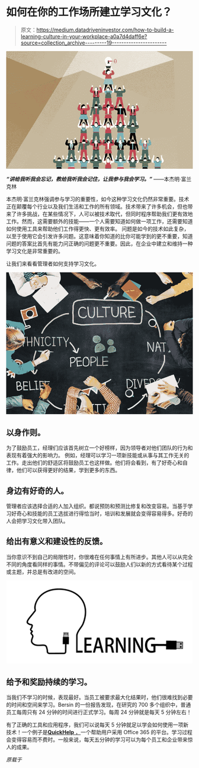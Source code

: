 # 如何在你的工作场所建立学习文化？

> 原文：<https://medium.datadriveninvestor.com/how-to-build-a-learning-culture-in-your-workplace-a0a7d4daff6e?source=collection_archive---------19----------------------->

![](img/e3d4f29766f43c30cfb7c22816cb9f18.png)

***“讲给我听我会忘记，教给我听我会记住，让我参与我会学习。”***
――本杰明·富兰克林

本杰明·富兰克林强调参与学习的重要性，如今这种学习文化仍然非常重要。技术正在颠覆每个行业以及我们生活和工作的所有领域。技术带来了许多机会，但也带来了许多挑战，在某些情况下，人可以被技术取代，但同时程序帮助我们更有效地工作。然而，这需要额外的技能——一个人需要知道如何做一项工作，还需要知道如何使用工具来帮助他们工作得更快、更有效率。
问题是如今的技术如此复杂，以至于使用它会引发许多问题。这意味着你知道的比你可能学到的更不重要，知道问题的答案比首先有能力问正确的问题更不重要。因此，在企业中建立和维持一种学习文化是非常重要的。

让我们来看看管理者如何支持学习文化。

![](img/8d24811fc91c0071c90071096c33d646.png)

## **以身作则。**

为了鼓励员工，经理们应该首先树立一个好榜样，因为领导者对他们团队的行为和表现有着强大的影响力。
例如，经理可以学习一项新技能或从事与其工作无关的工作。走出他们的舒适区将鼓励员工也这样做。他们将会看到，有了好奇心和自律，他们可以获得更好的结果，学到更多的东西。

## 身边有好奇的人。

管理者应该选择合适的人加入组织。都说预防和预测比修复和改变容易。当基于学习好奇心和技能的员工选拔进行得恰当时，培训和发展就会变得容易得多。好奇的人会把学习文化带入团队。

## 给出有意义和建设性的反馈。

当你意识不到自己的局限性时，你很难在任何事情上有所进步。其他人可以从完全不同的角度看同样的事情。不带偏见的评论可以鼓励人们以新的方式看待某个过程或主题，并总是有改进的空间。

![](img/baaa2f4b413453b4fc75a3dd245e5ae0.png)

## 给予和奖励持续的学习。

当我们不学习的时候，表现最好。当员工被要求最大化结果时，他们很难找到必要的时间和空间来学习。Bersin 的一份报告发现，在研究的 700 多个组织中，普通员工每周只有 24 分钟的时间进行正式学习。每周 24 分钟就是每天 5 分钟左右！

有了正确的工具和应用程序，我们可以说每天 5 分钟就足以学会如何使用一项新技术！一个例子是[**QuickHelp** ，](https://www.silverside.com/software/quickhelp/)一个帮助用户采用 Office 365 的平台。学习过程会变得容易而不费时。一般来说，每天五分钟的学习可以为每个员工和企业带来惊人的成果。

*原载于*[](https://www.silverside.com/how-to-build-a-learning-culture-in-your-workplace/)